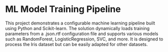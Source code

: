 # ML Model Training Pipeline

This project demonstrates a configurable machine learning pipeline built using Python and Scikit-learn. The solution dynamically loads training parameters from a .json.rtf configuration file and supports various models such as RandomForest, LogisticRegression, SVC, and more. It is designed to process the Iris dataset but can be easily adapted for other datasets.
